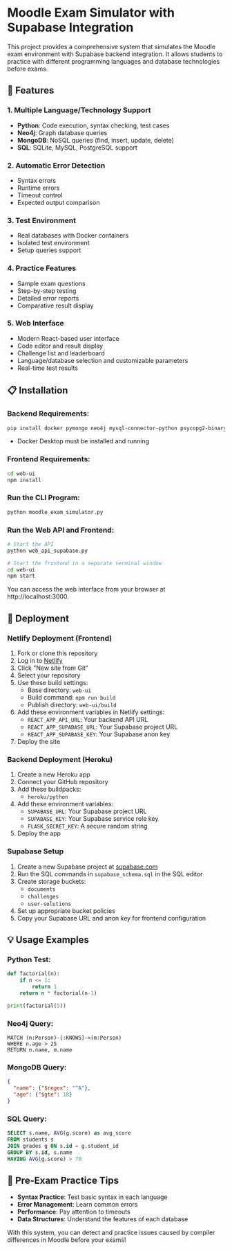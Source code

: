 # Moodle Exam Simulator with Supabase Integration

This project provides a comprehensive system that simulates the Moodle exam environment with Supabase backend integration. It allows students to practice with different programming languages and database technologies before exams.

## 🚀 Features

### 1. Multiple Language/Technology Support
- **Python**: Code execution, syntax checking, test cases
- **Neo4j**: Graph database queries
- **MongoDB**: NoSQL queries (find, insert, update, delete)
- **SQL**: SQLite, MySQL, PostgreSQL support

### 2. Automatic Error Detection
- Syntax errors
- Runtime errors
- Timeout control
- Expected output comparison

### 3. Test Environment
- Real databases with Docker containers
- Isolated test environment
- Setup queries support

### 4. Practice Features
- Sample exam questions
- Step-by-step testing
- Detailed error reports
- Comparative result display

### 5. Web Interface
- Modern React-based user interface
- Code editor and result display
- Challenge list and leaderboard
- Language/database selection and customizable parameters
- Real-time test results

## 📋 Installation

### Backend Requirements:
```bash
pip install docker pymongo neo4j mysql-connector-python psycopg2-binary flask flask-cors
```

- Docker Desktop must be installed and running

### Frontend Requirements:
```bash
cd web-ui
npm install
```

### Run the CLI Program:
```bash
python moodle_exam_simulator.py
```

### Run the Web API and Frontend:
```bash
# Start the API
python web_api_supabase.py

# Start the frontend in a separate terminal window
cd web-ui
npm start
```

You can access the web interface from your browser at http://localhost:3000.

## 🚀 Deployment

### Netlify Deployment (Frontend)

1. Fork or clone this repository
2. Log in to [Netlify](https://app.netlify.com/)
3. Click "New site from Git"
4. Select your repository
5. Use these build settings:
   - Base directory: `web-ui`
   - Build command: `npm run build`
   - Publish directory: `web-ui/build`
6. Add these environment variables in Netlify settings:
   - `REACT_APP_API_URL`: Your backend API URL
   - `REACT_APP_SUPABASE_URL`: Your Supabase project URL
   - `REACT_APP_SUPABASE_KEY`: Your Supabase anon key
7. Deploy the site

### Backend Deployment (Heroku)

1. Create a new Heroku app
2. Connect your GitHub repository
3. Add these buildpacks:
   - `heroku/python`
4. Add these environment variables:
   - `SUPABASE_URL`: Your Supabase project URL
   - `SUPABASE_KEY`: Your Supabase service role key
   - `FLASK_SECRET_KEY`: A secure random string
5. Deploy the app

### Supabase Setup

1. Create a new Supabase project at [supabase.com](https://supabase.com/)
2. Run the SQL commands in `supabase_schema.sql` in the SQL editor
3. Create storage buckets:
   - `documents`
   - `challenges`
   - `user-solutions`
4. Set up appropriate bucket policies
5. Copy your Supabase URL and anon key for frontend configuration

## 💡 Usage Examples

### Python Test:
```python
def factorial(n):
    if n <= 1:
        return 1
    return n * factorial(n-1)

print(factorial(5))
```

### Neo4j Query:
```cypher
MATCH (n:Person)-[:KNOWS]->(m:Person)
WHERE n.age > 25
RETURN n.name, m.name
```

### MongoDB Query:
```json
{
  "name": {"$regex": "^A"},
  "age": {"$gte": 18}
}
```

### SQL Query:
```sql
SELECT s.name, AVG(g.score) as avg_score
FROM students s
JOIN grades g ON s.id = g.student_id
GROUP BY s.id, s.name
HAVING AVG(g.score) > 70
```

## 🏁 Pre-Exam Practice Tips

- **Syntax Practice**: Test basic syntax in each language
- **Error Management**: Learn common errors
- **Performance**: Pay attention to timeouts
- **Data Structures**: Understand the features of each database

With this system, you can detect and practice issues caused by compiler differences in Moodle before your exams!
